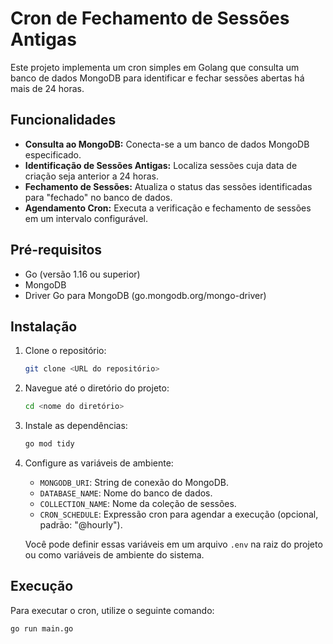 # Cron de Fechamento de Sessões Antigas

Este projeto implementa um cron simples em Golang que consulta um banco de dados MongoDB para identificar e fechar sessões abertas há mais de 24 horas.

## Funcionalidades

* **Consulta ao MongoDB:** Conecta-se a um banco de dados MongoDB especificado.
* **Identificação de Sessões Antigas:** Localiza sessões cuja data de criação seja anterior a 24 horas.
* **Fechamento de Sessões:** Atualiza o status das sessões identificadas para "fechado" no banco de dados.
* **Agendamento Cron:** Executa a verificação e fechamento de sessões em um intervalo configurável.

## Pré-requisitos

* Go (versão 1.16 ou superior)
* MongoDB
* Driver Go para MongoDB (go.mongodb.org/mongo-driver)

## Instalação

1.  Clone o repositório:

    ```bash
    git clone <URL do repositório>
    ```

2.  Navegue até o diretório do projeto:

    ```bash
    cd <nome do diretório>
    ```

3.  Instale as dependências:

    ```bash
    go mod tidy
    ```

4.  Configure as variáveis de ambiente:

    * `MONGODB_URI`: String de conexão do MongoDB.
    * `DATABASE_NAME`: Nome do banco de dados.
    * `COLLECTION_NAME`: Nome da coleção de sessões.
    * `CRON_SCHEDULE`: Expressão cron para agendar a execução (opcional, padrão: "@hourly").

    Você pode definir essas variáveis em um arquivo `.env` na raiz do projeto ou como variáveis de ambiente do sistema.

## Execução

Para executar o cron, utilize o seguinte comando:

```bash
go run main.go
